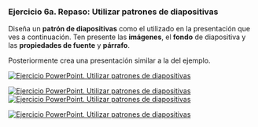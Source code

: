 
### Ejercicio 6a. Repaso: Utilizar patrones de diapositivas

Diseña un **patrón de diapositivas** como el utilizado en la presentación que ves a continuación. Ten presente las **imágenes**, el **fondo** de diapositiva y las **propiedades de fuente** y **párrafo**.

Posteriormente crea una presentación similar a la del ejemplo.

[![Ejercicio PowerPoint. Utilizar patrones de diapositivas](https://pruebas.teformas.com/wp-content/uploads/2019/10/Diapositiva1-2-300x225.jpg "Ejercicio PowerPoint. Utilizar patrones de diapositivas")](http://pruebas.teformas.com/wp-content/uploads/2019/10/Diapositiva1-2.jpg)

[![Ejercicio PowerPoint. Utilizar patrones de diapositivas](https://pruebas.teformas.com/wp-content/uploads/2019/10/Diapositiva2-2-300x225.jpg "Ejercicio PowerPoint. Utilizar patrones de diapositivas")](http://pruebas.teformas.com/wp-content/uploads/2019/10/Diapositiva2-2.jpg)
[![Ejercicio PowerPoint. Utilizar patrones de diapositivas](https://pruebas.teformas.com/wp-content/uploads/2019/10/Diapositiva3-2-300x225.jpg "Ejercicio PowerPoint. Utilizar patrones de diapositivas")](http://pruebas.teformas.com/wp-content/uploads/2019/10/Diapositiva3-2.jpg)

[![Ejercicio PowerPoint. Utilizar patrones de diapositivas](https://pruebas.teformas.com/wp-content/uploads/2019/10/Diapositiva4-2-300x225.jpg "Ejercicio PowerPoint. Utilizar patrones de diapositivas")](http://pruebas.teformas.com/wp-content/uploads/2019/10/Diapositiva4-2.jpg)
<!--stackedit_data:
eyJoaXN0b3J5IjpbLTg1NzYyNTY0NCwtNjI5NjgxODAwXX0=
-->